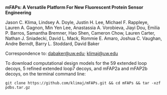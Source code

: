 <b>mFAPs: A Versatile Platform For New Fluorescent Protein Sensor Engineering</b>

Jason C. Klima, Lindsey A. Doyle, Justin H. Lee, Michael F. Rappleye, Lauren A. Gagnon, Min Yen Lee, Anastassia A. Vorobieva, Jiayi Dou, Emilia P. Barros, Samantha Bremner, Hao Shen, Cameron Chow, Lauren Carter, Nathan J. Sniadecki, David L. Mack, Rommie E. Amaro, Joshua C. Vaughan, Andre Berndt, Barry L. Stoddard, David Baker

Correspondence to: dabaker@uw.edu; klimaj@uw.edu

To download computational design models for the 59 extended loop decoys, 5 refined extended loop7 decoys, and mFAP2a and mFAP2b decoys, on the terminal command line:

`git clone https://github.com/klimaj/mFAPs.git && cd mFAPs && tar -xzf pdbs.tar.gz`
